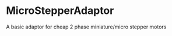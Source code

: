 MicroStepperAdaptor
===================

A basic adaptor for cheap 2 phase miniature/micro stepper motors
